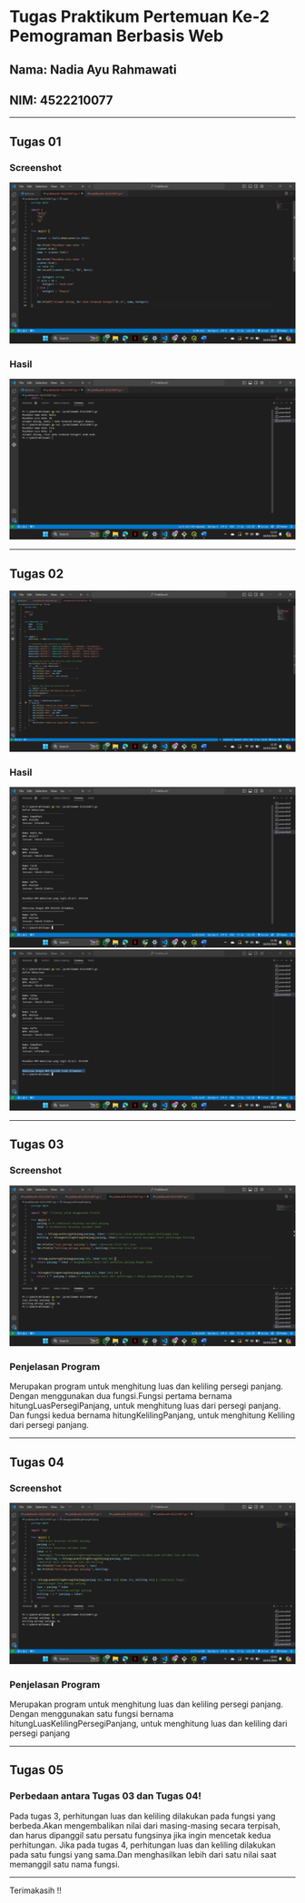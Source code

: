 # Tugas Praktikum Pertemuan Ke-2 Pemograman Berbasis Web

## Nama: Nadia Ayu Rahmawati
## NIM: 4522210077

---

## Tugas 01 
### Screenshot
![Tugas 01](P-PBW2_T1.png)
### Hasil 
![Tugas 01](P-PBW2_T1.1.png)

---

## Tugas 02
![Tugas 02](P-PBW2_T2.png)
### Hasil 
![Tugas 02](P-PBW2_T2.1.png)
![Tugas 02](P-PBW2_T2.2.png)

---

## Tugas 03 
### Screenshot
![Tugas 03](P-PBW2_T3.png)

### Penjelasan Program
Merupakan program untuk menghitung luas dan keliling persegi panjang. Dengan menggunakan dua fungsi.Fungsi pertama bernama hitungLuasPersegiPanjang, untuk menghitung luas dari persegi panjang. Dan fungsi kedua bernama hitungKelilingPanjang, untuk menghitung Keliling dari persegi panjang.

---

## Tugas 04 
### Screenshot
![Tugas 04](P-PBW2_T4.png)

### Penjelasan Program
Merupakan program untuk menghitung luas dan keliling persegi panjang. Dengan menggunakan satu fungsi bernama hitungLuasKelilingPersegiPanjang, untuk menghitung luas dan keliling dari persegi panjang

---

## Tugas 05
### Perbedaan antara Tugas 03 dan Tugas 04!
Pada tugas 3, perhitungan luas dan keliling dilakukan pada fungsi yang berbeda.Akan mengembalikan nilai dari masing-masing secara terpisah, dan harus dipanggil satu persatu fungsinya jika ingin mencetak kedua perhitungan. Jika pada tugas 4, perhitungan luas dan keliling dilakukan pada satu fungsi yang sama.Dan menghasilkan lebih dari satu nilai saat memanggil satu nama fungsi. 

---

Terimakasih !!

